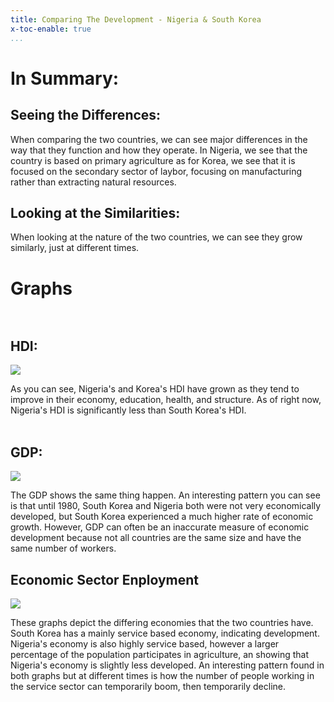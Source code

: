 ```yaml
---
title: Comparing The Development - Nigeria & South Korea
x-toc-enable: true
...
```

# In Summary:<br>
## Seeing the **Differences**:
When comparing the two countries, we can see major differences in the way that they function and how they operate. In Nigeria, we see that the country is based on primary agriculture as for Korea, we see that it is focused on the secondary sector of laybor, focusing on manufacturing rather than extracting natural resources.

## Looking at the **Similarities:**
When looking at the nature of the two countries, we can see they grow similarly, just at different times. 

# Graphs<br><br>
## HDI:<br>
<img src="https://files.catbox.moe/95xwuk.png">

As you can see, Nigeria's and Korea's HDI have grown as they tend to improve in their economy, education, health, and structure. As of right now, Nigeria's HDI is significantly less than South Korea's HDI.<br><br>

## GDP:<br>
<img src="https://files.catbox.moe/lmkkq5.png">

The GDP shows the same thing happen. An interesting pattern you can see is that until 1980, South Korea and Nigeria both were not very economically developed, but South Korea experienced a much higher rate of economic growth. However, GDP can often be an inaccurate measure of economic development because not all countries are the same size and have the same number of workers.

## Economic Sector Enployment<br>
<img src="https://files.catbox.moe/6cr48m.png">

These graphs depict the differing economies that the two countries have. South Korea has a mainly service based economy, indicating development. Nigeria's economy is also highly service based, however a larger percentage of the population participates in agriculture, an showing that Nigeria's economy is slightly less developed. An interesting pattern found in both graphs but at different times is how the number of people working in the service sector can temporarily boom, then temporarily decline.